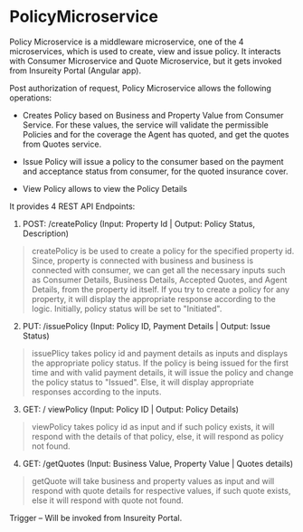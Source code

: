 # PolicyMicroservice

Policy Microservice is a middleware microservice, one of the 4 microservices, which is used to create, view and issue policy. It interacts with Consumer Microservice and Quote Microservice, but it gets invoked from Insureity Portal (Angular app). 

Post authorization of request, Policy Microservice allows the following operations: 

* Creates Policy based on Business and Property Value from Consumer Service. For these values, the service will validate the permissible Policies and for the coverage the Agent has quoted, and get the quotes from Quotes service.

* Issue Policy will issue a policy to the consumer based on the payment and acceptance status from consumer, for the quoted insurance cover.

* View Policy allows to view the Policy Details 

It provides 4 REST API Endpoints:

1. POST: /createPolicy (Input: Property Id | Output: Policy Status, Description)
>  createPolicy is be used to create a policy for the specified property id. Since, property is connected with business and business is connected with consumer, we can get all the necessary inputs such as Consumer Details, Business Details, Accepted Quotes, and Agent Details, from the property id itself. If you try to create a policy for any property, it will display the appropriate response according to the logic. Initially, policy status will be set to "Initiated".

2. PUT: /issuePolicy (Input: Policy ID, Payment Details | Output: Issue Status)
>  issuePlicy takes policy id and payment details as inputs and displays the appropriate policy status. If the policy is being issued for the first time and with valid payment details, it will issue the policy and change the policy status to "Issued". Else, it will display appropriate responses according to the inputs.

3. GET: / viewPolicy (Input: Policy ID | Output: Policy Details) 
>  viewPolicy takes policy id as input and if such policy exists, it will respond with the details of that policy, else, it will respond as policy not found.

4. GET: /getQuotes (Input: Business Value, Property Value | Quotes details) 
>  getQuote will take business and property values as input and will respond with quote details for respective values, if such quote exists, else it will respond with quote not found. 

Trigger – Will be invoked from Insureity Portal.

